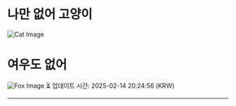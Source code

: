 
# 나만 없어 고양이

![Cat Image](https://cdn2.thecatapi.com/images/brr.jpg)

# 여우도 없어
![Fox Image](https://randomfox.ca/images/27.jpg)
⏳ 업데이트 시간: 2025-02-14 20:24:56 (KRW)

---
